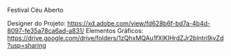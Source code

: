 Festival Céu Aberto

Designer do Projeto: https://xd.adobe.com/view/fd628b6f-bd7a-4b4d-8097-fe35a78ca6ad-a831/
Elementos Gráficos: https://drive.google.com/drive/folders/1zQhxMQAu1fXlKIHrdZJr2blntri9ivZd?usp=sharing
